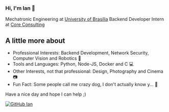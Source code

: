 ### Hi, I'm Ian 👋

Mechatronic Engineering at [University of Brasília](http://www.unb.br/)
Backend Developer Intern at [Core Consulting](http://coreconsulting.com.br/)

## A little more about

- Professional Interests: Backend Development, Network Security, Computer Vision and Robotics 🤖
- Tools and Languages: Python, Node-JS, Docker and C 💻
- Other Interests, not that professional: Design, Photography and Cinema 📷
- Fun Fact: Some people call me crazy dog, I don't actually know y... 🐶

Have a nice day and hope I can help ;)

[![GitHub Ian](https://img.shields.io/github/followers/ianmalexandre?label=follow&style=social)](https://github.com/https://github.com/ianmalexandre)

<!--
**ianmalexandre/ianmalexandre** is a ✨ _special_ ✨ repository because its `README.md` (this file) appears on your GitHub profile.

Here are some ideas to get you started:

- 🔭 I’m currently working on ...
- 🌱 I’m currently learning ...
- 👯 I’m looking to collaborate on ...
- 🤔 I’m looking for help with ...
- 💬 Ask me about ...
- 📫 How to reach me: ...
- 😄 Pronouns: ...
- ⚡ Fun fact: ...
-->

